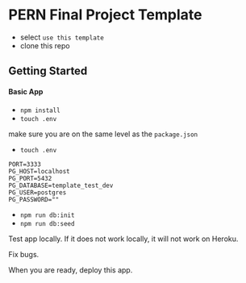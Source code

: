 # PERN Final Project Template

- select `use this template`
- clone this repo

## Getting Started

#### Basic App

- `npm install`
- `touch .env`

make sure you are on the same level as the `package.json`

- `touch .env`

```
PORT=3333
PG_HOST=localhost
PG_PORT=5432
PG_DATABASE=template_test_dev
PG_USER=postgres
PG_PASSWORD=""
```

- `npm run db:init`
- `npm run db:seed`

Test app locally. If it does not work locally, it will not work on Heroku.

Fix bugs.

When you are ready, deploy this app.
